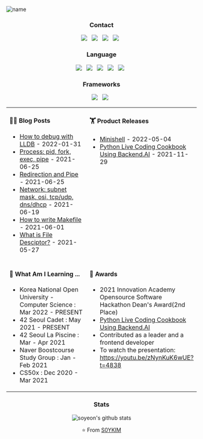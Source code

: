 ![name](https://user-images.githubusercontent.com/72473178/144230603-3793de97-e024-4402-8a7d-1176c6010d54.png)
 

<h3 align="center"><b>Contact</b></h3>
<p align="center">
<a href="https://love-every-moment.tistory.com"><img src="https://img.shields.io/badge/Blog-FF5722?style=for-the-badge&logo=blogger&logoColor=white"/></a> &nbsp
<a href="https://www.linkedin.com/in/soyeon-eden-kim/"><img src="https://img.shields.io/badge/LinkedIn-0077B5?style=for-the-badge&logo=linkedin&logoColor=white"/></a> &nbsp
<a href="https://www.instagram.com/soyun._.kim/"><img src="https://img.shields.io/badge/Instagram-E4405F?style=for-the-badge&logo=instagram&logoColor=white"/></a> &nbsp
<a href="42.4.sokim@gmail.com"><img src="https://img.shields.io/badge/Gmail-D14836?style=for-the-badge&logo=gmail&logoColor=white"/></a> &nbsp
</p>

<h3 align="center"><b>Language</b></h3>
<p align="center">
<img src="https://img.shields.io/badge/JavaScript-323330?style=for-the-badge&logo=javascript&logoColor=F7DF1E"/> &nbsp
<img src="https://img.shields.io/badge/C-00599C?style=for-the-badge&logo=c&logoColor=white"/> &nbsp
<img src="https://img.shields.io/badge/python-3670A0?style=for-the-badge&logo=python&logoColor=ffdd54"/> &nbsp
<img src="https://img.shields.io/badge/HTML5-E34F26?style=for-the-badge&logo=html5&logoColor=white"/> &nbsp
<img src="https://img.shields.io/badge/CSS3-1572B6?style=for-the-badge&logo=css3&logoColor=white"/> &nbsp
</p>

<h3 align="center"><b>Frameworks</b></h3>
<p align="center">
<img src="https://img.shields.io/badge/Bootstrap-563D7C?style=for-the-badge&logo=bootstrap&logoColor=white"/> &nbsp
<img src="https://img.shields.io/badge/Postman-FF6C37?style=for-the-badge&logo=Postman&logoColor=white"/> &nbsp
</p>

<table width="800px">
<tr>

<td valign="top" width="50%">

#### 🤹‍♀️ <a> Blog Posts </a>

<!-- blog starts -->
* <a href='https://love-every-moment.tistory.com/63' target='_blank'>How to debug with LLDB</a> - 2022-01-31 
* <a href='https://love-every-moment.tistory.com/53' target='_blank'>Process: pid, fork, exec, pipe</a> - 2021-06-25
* <a href='https://love-every-moment.tistory.com/52' target='_blank'>Redirection and Pipe</a> - 2021-06-25
* <a href='https://love-every-moment.tistory.com/51' target='_blank'>Network: subnet mask, osi, tcp/udp, dns/dhcp</a> - 2021-06-19
* <a href='https://love-every-moment.tistory.com/47' target='_blank'>How to write Makefile</a> - 2021-06-01
* <a href='https://love-every-moment.tistory.com/45' target='_blank'>What is File Desciptor?</a> - 2021-05-27
<!-- blog ends -->

</td>
 
<td valign="top" width="50%">

#### 🏋 <a> Product Releases </a>

<!-- recent_releases starts -->
* <a href='https://github.com/S0YKIM/42-MINISHELL/releases/tag/v1.0.0' target='_blank'>Minishell</a> - 2022-05-04
* <a href='https://github.com/innohack2021/python-hitchhiker/releases/tag/v1.0.0' target='_blank'>Python Live Coding Cookbook Using Backend.AI</a> - 2021-11-29

<!-- recent_releases ends -->

</td>

</tr>

<td valign="top" width="50%">

#### 🌱 <a> What Am I Learning ... </a>

<!-- studying starts-->
* <a> Korea National Open University - Computer Science </a> : Mar 2022 - PRESENT
* <a> 42 Seoul Cadet </a> : May 2021 - PRESENT
* <a> 42 Seoul La Piscine </a> : Mar - Apr 2021
* <a> Naver Boostcourse Study Group </a> : Jan - Feb 2021
* <a> CS50x </a> : Dec 2020 - Mar 2021


<!-- studying ends -->

</td>

<td valign="top" width="50%">

#### 🏅 <a> Awards </a>

<!-- awards start-->
* 2021 Innovation Academy Opensource Software Hackathon Dean's Award(2nd Place)
* <a href='https://github.com/innohack2021/python-hitchhiker' target='_blank'>Python Live Coding Cookbook Using Backend.AI</a>
* Contributed as a leader and a frontend developer
* To watch the presentation: https://youtu.be/zNynKuK6wUE?t=4838

<!-- awards end -->

</td>
</table>

<h3 align="center"><b>Stats</b></h3>
<div align=center>
 
 ![soyeon's github stats](https://github-readme-stats.vercel.app/api?username=S0YKIM&show_icons=true&theme=radical)
 
⭐️ From [S0YKIM](https://github.com/S0YKIM)


<!--

🔭 I’m currently studying at ...
</br>

- 42SEOUL CADET: MAY 2021 - PRESENT
- 42SEOUL LA PISCINE: MAR - APR 2021
- NAVER BOOSTCOURSE STUDY GROUP: JAN - FEB 2021
- CS50x: DEC 2020 - MAR 2021

🏅 Awards
- 2021 Innovation Academy Opensource Software Hackathon Dean's Award(2nd Place)
- To learn more about it: [python-hitchhiker](https://github.com/innohack2021/python-hitchhiker)


- 🌱 Learning more about ...
- 🔭 I’m currently working on ...
- 🌱 I’m currently learning ...
- 👯 I’m looking to collaborate on ...
- 🤔 I’m looking for help with ...
- 💬 Ask me about ...
- 📫 How to reach me: ...
- 😄 Pronouns: ...
- ⚡ Fun fact: ...
--> 
